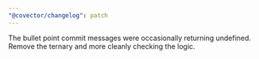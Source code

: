 ```yaml
---
"@covector/changelog": patch
---
```


The bullet point commit messages were occasionally returning undefined. Remove the ternary and more cleanly checking the logic.
